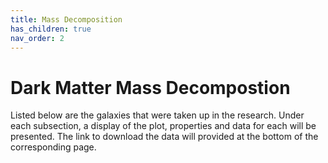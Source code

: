 ```yaml
---
title: Mass Decomposition
has_children: true
nav_order: 2
---
```


# Dark Matter Mass Decompostion

Listed below are the galaxies that were taken up in the research. Under each subsection, a display of the plot, properties and data for each will be presented. The link to download the data will provided at the bottom of the corresponding page.  
